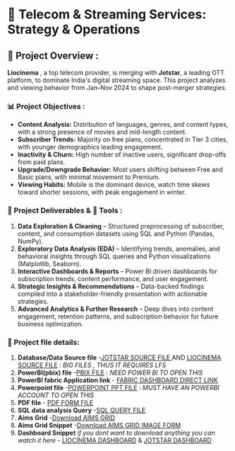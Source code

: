 # 📡 Telecom & Streaming Services: Strategy & Operations
## 📌 Project Overview :
**Liocinema** , a top telecom provider, is merging with **Jotstar**, a leading OTT platform, to dominate India's digital streaming space. 
This project analyzes and viewing behavior from Jan–Nov 2024 to shape post-merger strategies.
### 📊 Project Objectives :
- **Content Analysis:** Distribution of languages, genres, and content types, with a strong presence of movies and mid-length content.  
- **Subscriber Trends:** Majority on free plans, concentrated in Tier 3 cities, with younger demographics leading engagement.  
- **Inactivity & Churn:** High number of inactive users, significant drop-offs from paid plans.  
- **Upgrade/Downgrade Behavior:** Most users shifting between Free and Basic plans, with minimal movement to Premium.  
- **Viewing Habits:** Mobile is the dominant device, watch time skews toward shorter sessions, with peak engagement in winter.  
### 📂 Project Deliverables & 🔧 Tools :
1. **Data Exploration & Cleaning** – Structured preprocessing of subscriber, content, and consumption datasets using SQL and Python (Pandas, NumPy).  
2. **Exploratory Data Analysis (EDA)** – Identifying trends, anomalies, and behavioral insights through SQL queries and Python visualizations (Matplotlib, Seaborn).  
3. **Interactive Dashboards & Reports** – Power BI driven dashboards for subscription trends, content performance, and user engagement.  
4. **Strategic Insights & Recommendations** – Data-backed findings compiled into a stakeholder-friendly presentation with actionable strategies.  
5. **Advanced Analytics & Further Research** – Deep dives into content engagement, retention patterns, and subscription behavior for future business optimization.  
### 📝 Project file details: 
1. **Database/Data Source file** -[JOTSTAR SOURCE FILE ](https://github.com/Aniru1105/Telecom_Analysis/blob/main/Jotstar_db.sql) AND 
                                  [LIOCINEMA SOURCE FILE](https://github.com/Aniru1105/Telecom_Analysis/blob/main/LioCinema_db.sql) : *BIG FILES , THUS IT REQUIRES LFS*
3. **PowerBI(pbix) file** -[PBIX FILE](https://github.com/Aniru1105/Telecom_Analysis/blob/main/jotstar%26liocinema%20(1).pbix) : *NEED POWER BI TO OPEN THIS*
4. **PowerBI fabric Application link** - [FABRIC DASHBOARD DIRECT LINK ](https://app.powerbi.com/links/dspz1ykcmA?ctid=4fd60770-0a1d-4047-b029-26a2cc4b34e2&pbi_source=linkShare)
5. **Powerpoint file** -[POWERPOINT PPT FILE](https://github.com/Aniru1105/Telecom_Analysis/blob/main/JOTSTAR%26LIOCINEMA%20PPT.pptx) : *MUST HAVE AN POWERBI ACCOUNT TO OPEN THIS*
6. **PDF file** - [PDF FORM FILE](https://github.com/Aniru1105/Telecom_Analysis/blob/main/jotstar%26liocinema%20(1)-output.pdf)
7. **SQL data analysis Query** -[SQL QUERY FILE](https://github.com/Aniru1105/Telecom_Analysis/blob/main/JOTSTAR%26LIOCINEMA%20%5BSQL%20ANALYSIS%5D.sql)
8. **Aims Grid** -[Download AIMS GRID](https://github.com/Aniru1105/Telecom_Analysis/blob/main/AIMS%20GRID%20JOTSTAR%20AND%20LIOCINEMA.pptx)
9. **Aims Grid Snippet** -[Download AIMS GRID IMAGE FORM](https://github.com/Aniru1105/Telecom_Analysis/blob/main/Screenshot%202025-03-06%20032425.png)
10. **Dashboard Snippet** *if you dont want to download anything you can watch it here* - [LIOCINEMA DASHBOARD](https://github.com/Aniru1105/Telecom_Analysis/blob/main/Screenshot%202025-03-06%20000022.png)  & 
 [JOTSTAR DASHBOARD](https://github.com/Aniru1105/Telecom_Analysis/blob/main/Screenshot%202025-03-06%20000250.png)
    
   
  
   

